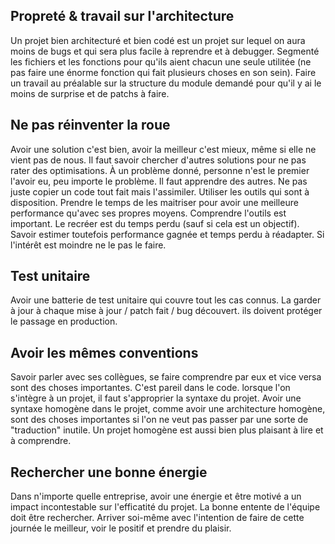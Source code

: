 ## Propreté & travail sur l'architecture
Un projet bien architecturé et bien codé est un projet sur lequel on aura moins de bugs et qui sera plus facile à reprendre et à debugger.
Segmenté les fichiers et les fonctions pour qu'ils aient chacun une seule utilitée (ne pas faire une énorme fonction qui fait plusieurs choses en son sein).
Faire un travail au préalable sur la structure du module demandé pour qu'il y ai le moins de surprise et de patchs à faire.

## Ne pas réinventer la roue
Avoir une solution c'est bien, avoir la meilleur c'est mieux, même si elle ne vient pas de nous. Il faut savoir chercher d'autres solutions pour ne pas rater des optimisations.
À un problème donné, personne n'est le premier l'avoir eu, peu importe le problème. Il faut apprendre des autres.
Ne pas juste copier un code tout fait mais l'assimiler.
Utiliser les outils qui sont à disposition. Prendre le temps de les maitriser pour avoir une meilleure performance qu'avec ses propres moyens. Comprendre l'outils est important.
Le recréer est du temps perdu (sauf si cela est un objectif). Savoir estimer toutefois performance gagnée et temps perdu à réadapter. Si l'intérêt est moindre ne le pas le faire.

## Test unitaire
Avoir une batterie de test unitaire qui couvre tout les cas connus.
La garder à jour à chaque mise à jour / patch fait / bug découvert. 
ils doivent protéger le passage en production.

## Avoir les mêmes conventions
Savoir parler avec ses collègues, se faire comprendre par eux et vice versa sont des choses importantes. C'est pareil dans le code.
lorsque l'on s'intègre à un projet, il faut s'approprier la syntaxe du projet.
Avoir une syntaxe homogène dans le projet, comme avoir une architecture homogène, sont des choses importantes si l'on ne veut pas passer par une sorte de "traduction" inutile.
Un projet homogène est aussi bien plus plaisant à lire et à comprendre.

## Rechercher une bonne énergie
Dans n'importe quelle entreprise, avoir une énergie et être motivé a un impact incontestable sur l'efficatité du projet.
La bonne entente de l'équipe doit être rechercher.
Arriver soi-même avec l'intention de faire de cette journée le meilleur, voir le positif et prendre du plaisir.
